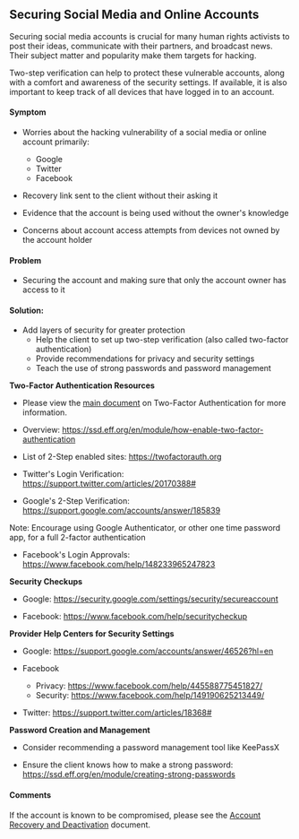 ## Securing Social Media and Online Accounts

Securing social media accounts is crucial for many human rights activists to post their ideas, communicate with their partners, and broadcast news. Their subject matter and popularity make them targets for hacking. 

Two-step verification can help to protect these vulnerable accounts, along with a comfort and awareness of the security settings. If available, it is also important to keep track of all devices that have logged in to an account. 

#### Symptom    
- Worries about the hacking vulnerability of a social media or online account primarily:
   * Google
   * Twitter
   * Facebook

- Recovery link sent to the client without their asking it

- Evidence that the account is being used without the owner's knowledge

- Concerns about account access attempts from devices not owned by the account holder

#### Problem    
- Securing the account and making sure that only the account owner has access to it

#### Solution:  
- Add layers of security for greater protection
   * Help the client to set up two-step verification (also called two-factor authentication)
   * Provide recommendations for privacy and security settings 
   * Teach the use of strong passwords and password management 

**Two-Factor Authentication Resources**
   * Please view the [main document](./two_factor_authentication_recommendations.md) on Two-Factor Authentication for more information.

   * Overview: https://ssd.eff.org/en/module/how-enable-two-factor-authentication
   
   * List of 2-Step enabled sites: https://twofactorauth.org  

   * Twitter's Login Verification: https://support.twitter.com/articles/20170388# 

   * Google's 2-Step Verification: https://support.google.com/accounts/answer/185839 

   Note: Encourage using Google Authenticator, or other one time password app, for a full 2-factor authentication

   * Facebook's Login Approvals:
   https://www.facebook.com/help/148233965247823 


**Security Checkups**

   * Google: https://security.google.com/settings/security/secureaccount

   * Facebook: https://www.facebook.com/help/securitycheckup  

**Provider Help Centers for Security Settings**

   * Google: https://support.google.com/accounts/answer/46526?hl=en 
   
   * Facebook
      * Privacy: https://www.facebook.com/help/445588775451827/ 
      * Security: https://www.facebook.com/help/149190625213449/ 

   * Twitter: https://support.twitter.com/articles/18368# 

**Password Creation and Management**

   * Consider recommending a password management tool like KeePassX

   * Ensure the client knows how to make a strong password: https://ssd.eff.org/en/module/creating-strong-passwords  

#### Comments
If the account is known to be compromised, please see the [Account Recovery and Deactivation](../account_recovery_and_deactivation.md) document.

